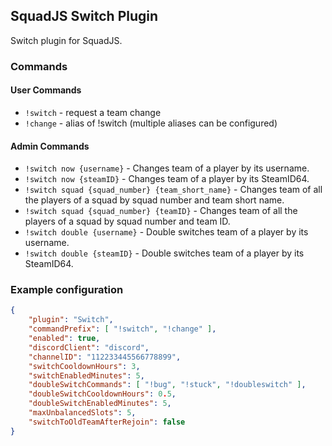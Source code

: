 ## SquadJS Switch Plugin
Switch plugin for SquadJS.

### Commands

#### User Commands
- `!switch` - request a team change
- `!change` - alias of !switch (multiple aliases can be configured)

#### Admin Commands
- `!switch now {username}` - Changes team of a player by its username.
- `!switch now {steamID}` - Changes team of a player by its SteamID64.
- `!switch squad {squad_number} {team_short_name}` - Changes team of all the players of a squad by squad number and team short name.
- `!switch squad {squad_number} {teamID}` - Changes team of all the players of a squad by squad number and team ID.
- `!switch double {username}` - Double switches team of a player by its username.
- `!switch double {steamID}` - Double switches team of a player by its SteamID64.

### Example configuration
```json
{
    "plugin": "Switch",
    "commandPrefix": [ "!switch", "!change" ],
    "enabled": true,
    "discordClient": "discord",
    "channelID": "112233445566778899",
    "switchCooldownHours": 3,
    "switchEnabledMinutes": 5,
    "doubleSwitchCommands": [ "!bug", "!stuck", "!doubleswitch" ],
    "doubleSwitchCooldownHours": 0.5,
    "doubleSwitchEnabledMinutes": 5,
    "maxUnbalancedSlots": 5,
    "switchToOldTeamAfterRejoin": false
}
```
